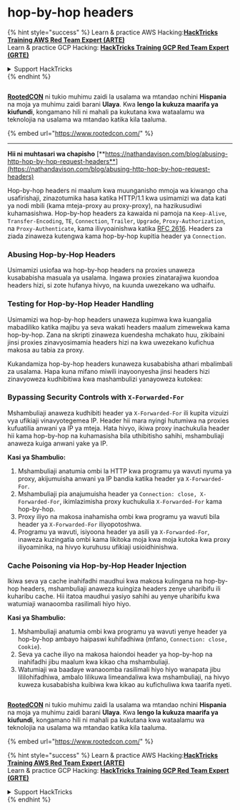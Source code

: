 # hop-by-hop headers

{% hint style="success" %}
Learn & practice AWS Hacking:<img src="../.gitbook/assets/arte.png" alt="" data-size="line">[**HackTricks Training AWS Red Team Expert (ARTE)**](https://training.hacktricks.xyz/courses/arte)<img src="../.gitbook/assets/arte.png" alt="" data-size="line">\
Learn & practice GCP Hacking: <img src="../.gitbook/assets/grte.png" alt="" data-size="line">[**HackTricks Training GCP Red Team Expert (GRTE)**<img src="../.gitbook/assets/grte.png" alt="" data-size="line">](https://training.hacktricks.xyz/courses/grte)

<details>

<summary>Support HackTricks</summary>

* Check the [**subscription plans**](https://github.com/sponsors/carlospolop)!
* **Join the** 💬 [**Discord group**](https://discord.gg/hRep4RUj7f) or the [**telegram group**](https://t.me/peass) or **follow** us on **Twitter** 🐦 [**@hacktricks\_live**](https://twitter.com/hacktricks\_live)**.**
* **Share hacking tricks by submitting PRs to the** [**HackTricks**](https://github.com/carlospolop/hacktricks) and [**HackTricks Cloud**](https://github.com/carlospolop/hacktricks-cloud) github repos.

</details>
{% endhint %}

<figure><img src="https://files.gitbook.com/v0/b/gitbook-x-prod.appspot.com/o/spaces%2F-L_2uGJGU7AVNRcqRvEi%2Fuploads%2FelPCTwoecVdnsfjxCZtN%2Fimage.png?alt=media&#x26;token=9ee4ff3e-92dc-471c-abfe-1c25e446a6ed" alt=""><figcaption></figcaption></figure>

[**RootedCON**](https://www.rootedcon.com/) ni tukio muhimu zaidi la usalama wa mtandao nchini **Hispania** na moja ya muhimu zaidi barani **Ulaya**. Kwa **lengo la kukuza maarifa ya kiufundi**, kongamano hili ni mahali pa kukutana kwa wataalamu wa teknolojia na usalama wa mtandao katika kila taaluma.

{% embed url="https://www.rootedcon.com/" %}

***

**Hii ni muhtasari wa chapisho** [**https://nathandavison.com/blog/abusing-http-hop-by-hop-request-headers**](https://nathandavison.com/blog/abusing-http-hop-by-hop-request-headers)

Hop-by-hop headers ni maalum kwa muunganisho mmoja wa kiwango cha usafirishaji, zinazotumika hasa katika HTTP/1.1 kwa usimamizi wa data kati ya nodi mbili (kama mteja-proxy au proxy-proxy), na hazikusudiwi kuhamasishwa. Hop-by-hop headers za kawaida ni pamoja na `Keep-Alive`, `Transfer-Encoding`, `TE`, `Connection`, `Trailer`, `Upgrade`, `Proxy-Authorization`, na `Proxy-Authenticate`, kama ilivyoainishwa katika [RFC 2616](https://tools.ietf.org/html/rfc2616#section-13.5.1). Headers za ziada zinaweza kutengwa kama hop-by-hop kupitia header ya `Connection`.

### Abusing Hop-by-Hop Headers

Usimamizi usiofaa wa hop-by-hop headers na proxies unaweza kusababisha masuala ya usalama. Ingawa proxies zinatarajiwa kuondoa headers hizi, si zote hufanya hivyo, na kuunda uwezekano wa udhaifu.

### Testing for Hop-by-Hop Header Handling

Usimamizi wa hop-by-hop headers unaweza kupimwa kwa kuangalia mabadiliko katika majibu ya seva wakati headers maalum zimewekwa kama hop-by-hop. Zana na skripti zinaweza kuendesha mchakato huu, zikibaini jinsi proxies zinavyosimamia headers hizi na kwa uwezekano kufichua makosa au tabia za proxy.

Kukandamiza hop-by-hop headers kunaweza kusababisha athari mbalimbali za usalama. Hapa kuna mifano miwili inayoonyesha jinsi headers hizi zinavyoweza kudhibitiwa kwa mashambulizi yanayoweza kutokea:

### Bypassing Security Controls with `X-Forwarded-For`

Mshambuliaji anaweza kudhibiti header ya `X-Forwarded-For` ili kupita vizuizi vya ufikiaji vinavyotegemea IP. Header hii mara nyingi hutumiwa na proxies kufuatilia anwani ya IP ya mteja. Hata hivyo, ikiwa proxy inachukulia header hii kama hop-by-hop na kuhamasisha bila uthibitisho sahihi, mshambuliaji anaweza kuiga anwani yake ya IP.

**Kasi ya Shambulio:**

1. Mshambuliaji anatumia ombi la HTTP kwa programu ya wavuti nyuma ya proxy, akijumuisha anwani ya IP bandia katika header ya `X-Forwarded-For`.
2. Mshambuliaji pia anajumuisha header ya `Connection: close, X-Forwarded-For`, ikimlazimisha proxy kuchukulia `X-Forwarded-For` kama hop-by-hop.
3. Proxy iliyo na makosa inahamisha ombi kwa programu ya wavuti bila header ya `X-Forwarded-For` iliyopotoshwa.
4. Programu ya wavuti, isiyoona header ya asili ya `X-Forwarded-For`, inaweza kuzingatia ombi kama likitoka moja kwa moja kutoka kwa proxy iliyoaminika, na hivyo kuruhusu ufikiaji usioidhinishwa.

### Cache Poisoning via Hop-by-Hop Header Injection

Ikiwa seva ya cache inahifadhi maudhui kwa makosa kulingana na hop-by-hop headers, mshambuliaji anaweza kuingiza headers zenye uharibifu ili kuharibu cache. Hii itatoa maudhui yasiyo sahihi au yenye uharibifu kwa watumiaji wanaoomba rasilimali hiyo hiyo.

**Kasi ya Shambulio:**

1. Mshambuliaji anatumia ombi kwa programu ya wavuti yenye header ya hop-by-hop ambayo haipaswi kuhifadhiwa (mfano, `Connection: close, Cookie`).
2. Seva ya cache iliyo na makosa haiondoi header ya hop-by-hop na inahifadhi jibu maalum kwa kikao cha mshambuliaji.
3. Watumiaji wa baadaye wanaoomba rasilimali hiyo hiyo wanapata jibu lililohifadhiwa, ambalo lilikuwa limeandaliwa kwa mshambuliaji, na hivyo kuweza kusababisha kuibiwa kwa kikao au kufichuliwa kwa taarifa nyeti.

<figure><img src="https://files.gitbook.com/v0/b/gitbook-x-prod.appspot.com/o/spaces%2F-L_2uGJGU7AVNRcqRvEi%2Fuploads%2FelPCTwoecVdnsfjxCZtN%2Fimage.png?alt=media&#x26;token=9ee4ff3e-92dc-471c-abfe-1c25e446a6ed" alt=""><figcaption></figcaption></figure>

[**RootedCON**](https://www.rootedcon.com/) ni tukio muhimu zaidi la usalama wa mtandao nchini **Hispania** na moja ya muhimu zaidi barani **Ulaya**. Kwa **lengo la kukuza maarifa ya kiufundi**, kongamano hili ni mahali pa kukutana kwa wataalamu wa teknolojia na usalama wa mtandao katika kila taaluma.

{% embed url="https://www.rootedcon.com/" %}

{% hint style="success" %}
Learn & practice AWS Hacking:<img src="../.gitbook/assets/arte.png" alt="" data-size="line">[**HackTricks Training AWS Red Team Expert (ARTE)**](https://training.hacktricks.xyz/courses/arte)<img src="../.gitbook/assets/arte.png" alt="" data-size="line">\
Learn & practice GCP Hacking: <img src="../.gitbook/assets/grte.png" alt="" data-size="line">[**HackTricks Training GCP Red Team Expert (GRTE)**<img src="../.gitbook/assets/grte.png" alt="" data-size="line">](https://training.hacktricks.xyz/courses/grte)

<details>

<summary>Support HackTricks</summary>

* Check the [**subscription plans**](https://github.com/sponsors/carlospolop)!
* **Join the** 💬 [**Discord group**](https://discord.gg/hRep4RUj7f) or the [**telegram group**](https://t.me/peass) or **follow** us on **Twitter** 🐦 [**@hacktricks\_live**](https://twitter.com/hacktricks\_live)**.**
* **Share hacking tricks by submitting PRs to the** [**HackTricks**](https://github.com/carlospolop/hacktricks) and [**HackTricks Cloud**](https://github.com/carlospolop/hacktricks-cloud) github repos.

</details>
{% endhint %}
